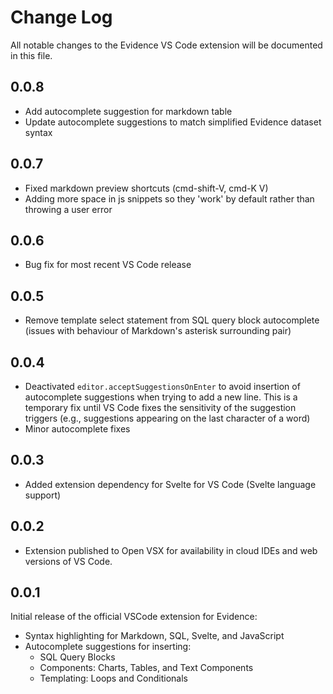 # Change Log

All notable changes to the Evidence VS Code extension will be documented in this file.

## 0.0.8
- Add autocomplete suggestion for markdown table
- Update autocomplete suggestions to match simplified Evidence dataset syntax

## 0.0.7
- Fixed markdown preview shortcuts (cmd-shift-V, cmd-K V)
- Adding more space in js snippets so they 'work' by default rather than throwing a user error

## 0.0.6
- Bug fix for most recent VS Code release

## 0.0.5
- Remove template select statement from SQL query block autocomplete (issues with behaviour of Markdown's asterisk surrounding pair)

## 0.0.4
- Deactivated `editor.acceptSuggestionsOnEnter` to avoid insertion of autocomplete suggestions when trying to add a new line. This is a temporary fix until VS Code fixes the sensitivity of the suggestion triggers (e.g., suggestions appearing on the last character of a word)
- Minor autocomplete fixes

## 0.0.3
- Added extension dependency for Svelte for VS Code (Svelte language support)

## 0.0.2
- Extension published to Open VSX for availability in cloud IDEs and web versions of VS Code.

## 0.0.1
Initial release of the official VSCode extension for Evidence:
- Syntax highlighting for Markdown, SQL, Svelte, and JavaScript
- Autocomplete suggestions for inserting:
   - SQL Query Blocks
   - Components: Charts, Tables, and Text Components
   - Templating: Loops and Conditionals

